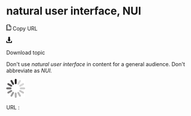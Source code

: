 # natural user interface, NUI

![Copy URL](media/natural-user-interface-nui/Copy.png)
Copy URL

![Download](media/natural-user-interface-nui/Download.png)

Download topic

Don't use *natural user interface* in content for a general audience. Don't abbreviate as *NUI.*

![In progress](media/natural-user-interface-nui/activity-large.gif)

URL :
